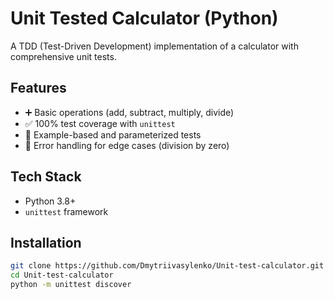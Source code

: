 # Unit Tested Calculator (Python)

A TDD (Test-Driven Development) implementation of a calculator with comprehensive unit tests.

## Features
- ➕ Basic operations (add, subtract, multiply, divide)
- ✅ 100% test coverage with `unittest`
- 🧪 Example-based and parameterized tests
- 🚫 Error handling for edge cases (division by zero)

## Tech Stack
- Python 3.8+
- `unittest` framework

## Installation
```bash
git clone https://github.com/Dmytriivasylenko/Unit-test-calculator.git
cd Unit-test-calculator
python -m unittest discover
